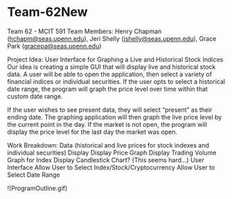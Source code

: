 # Team-62New
Team 62 - MCIT 591
Team Members: Henry Chapman (hchapm@seas.upenn.edu), Jeri Shelly (jshelly@seas.upenn.edu), Grace Park (gracepa@seas.upenn.edu)

Project Idea: User Interface for Graphing a Live and Historical Stock Indices Our idea is creating a simple GUI that will display live and historical stock data. A user will be able to open the application, then select a variety of financial indices or individual securities. If the user opts to select a historical date range, the program will graph the price level over time within that custom date range.

If the user wishes to see present data, they will select “present” as their ending date. The graphing application will then graph the live price level by the current point in the day. If the market is not open, the program will display the price level for the last day the market was open.

Work Breakdown: Data (historical and live prices for stock indexes and individual securities) Display Display Price Graph Display Trading Volume Graph for Index Display Candlestick Chart? (This seems hard…) User Interface Allow User to Select Index/Stock/Cryptocurrency Allow User to Select Date Range

!(ProgramOutline.gif)
